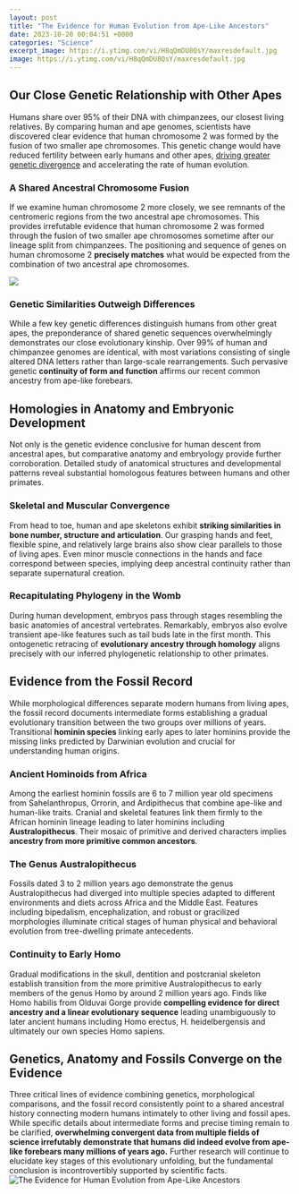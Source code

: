```yaml
---
layout: post
title: "The Evidence for Human Evolution from Ape-Like Ancestors"
date: 2023-10-20 00:04:51 +0000
categories: "Science"
excerpt_image: https://i.ytimg.com/vi/H8qQmDU8QsY/maxresdefault.jpg
image: https://i.ytimg.com/vi/H8qQmDU8QsY/maxresdefault.jpg
---
```


## Our Close Genetic Relationship with Other Apes
Humans share over 95% of their DNA with chimpanzees, our closest living relatives. By comparing human and ape genomes, scientists have discovered clear evidence that human chromosome 2 was formed by the fusion of two smaller ape chromosomes. This genetic change would have reduced fertility between early humans and other apes, [driving greater genetic divergence](https://fistore.mysenprints.com/collection/alejos) and accelerating the rate of human evolution.
### A Shared Ancestral Chromosome Fusion
If we examine human chromosome 2 more closely, we see remnants of the centromeric regions from the two ancestral ape chromosomes. This provides irrefutable evidence that human chromosome 2 was formed through the fusion of two smaller ape chromosomes sometime after our lineage split from chimpanzees. The positioning and sequence of genes on human chromosome 2 **precisely matches** what would be expected from the combination of two ancestral ape chromosomes.

![](https://content.api.news/v3/images/bin/c6eaba1a3b527ebccf39b93bb9dc1de9)
### Genetic Similarities Outweigh Differences
While a few key genetic differences distinguish humans from other great apes, the preponderance of shared genetic sequences overwhelmingly demonstrates our close evolutionary kinship. Over 99% of human and chimpanzee genomes are identical, with most variations consisting of single altered DNA letters rather than large-scale rearrangements. Such pervasive genetic **continuity of form and function** affirms our recent common ancestry from ape-like forebears.
## Homologies in Anatomy and Embryonic Development 
Not only is the genetic evidence conclusive for human descent from ancestral apes, but comparative anatomy and embryology provide further corroboration. Detailed study of anatomical structures and developmental patterns reveal substantial homologous features between humans and other primates.
### Skeletal and Muscular Convergence
From head to toe, human and ape skeletons exhibit **striking similarities in bone number, structure and articulation**. Our grasping hands and feet, flexible spine, and relatively large brains also show clear parallels to those of living apes. Even minor muscle connections in the hands and face correspond between species, implying deep ancestral continuity rather than separate supernatural creation.
### Recapitulating Phylogeny in the Womb
During human development, embryos pass through stages resembling the basic anatomies of ancestral vertebrates. Remarkably, embryos also evolve transient ape-like features such as tail buds late in the first month. This ontogenetic retracing of **evolutionary ancestry through homology** aligns precisely with our inferred phylogenetic relationship to other primates.
## Evidence from the Fossil Record
While morphological differences separate modern humans from living apes, the fossil record documents intermediate forms establishing a gradual evolutionary transition between the two groups over millions of years. Transitional **hominin species** linking early apes to later hominins provide the missing links predicted by Darwinian evolution and crucial for understanding human origins.
### Ancient Hominoids from Africa 
Among the earliest hominin fossils are 6 to 7 million year old specimens from Sahelanthropus, Orrorin, and Ardipithecus that combine ape-like and human-like traits. Cranial and skeletal features link them firmly to the African hominin lineage leading to later hominins including **Australopithecus**. Their mosaic of primitive and derived characters implies **ancestry from more primitive common ancestors**.
### The Genus Australopithecus
Fossils dated 3 to 2 million years ago demonstrate the genus Australopithecus had diverged into multiple species adapted to different environments and diets across Africa and the Middle East. Features including bipedalism, encephalization, and robust or gracilized morphologies illuminate critical stages of human physical and behavioral evolution from tree-dwelling primate antecedents.
### Continuity to Early Homo
Gradual modifications in the skull, dentition and postcranial skeleton establish transition from the more primitive Australopithecus to early members of the genus Homo by around 2 million years ago. Finds like Homo habilis from Olduvai Gorge provide **compelling evidence for direct ancestry and a linear evolutionary sequence** leading unambiguously to later ancient humans including Homo erectus, H. heidelbergensis and ultimately our own species Homo sapiens.
## Genetics, Anatomy and Fossils Converge on the Evidence
Three critical lines of evidence combining genetics, morphological comparisons, and the fossil record consistently point to a shared ancestral history connecting modern humans intimately to other living and fossil apes. While specific details about intermediate forms and precise timing remain to be clarified, **overwhelming convergent data from multiple fields of science irrefutably demonstrate that humans did indeed evolve from ape-like forebears many millions of years ago.** Further research will continue to elucidate key stages of this evolutionary unfolding, but the fundamental conclusion is incontrovertibly supported by scientific facts.
![The Evidence for Human Evolution from Ape-Like Ancestors](https://i.ytimg.com/vi/H8qQmDU8QsY/maxresdefault.jpg)
